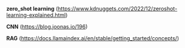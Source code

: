 **zero_shot learning**
(https://www.kdnuggets.com/2022/12/zeroshot-learning-explained.html)

**CNN**
(https://blog.joonas.io/196)

**RAG**
(https://docs.llamaindex.ai/en/stable/getting_started/concepts/)